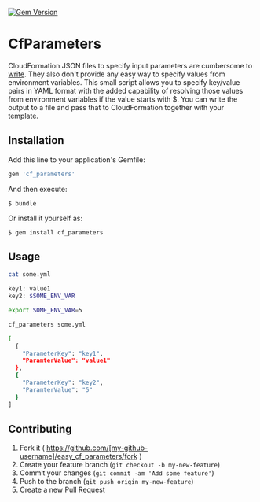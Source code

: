 [![Gem Version](https://badge.fury.io/rb/cf_parameters.svg)](http://badge.fury.io/rb/cf_parameters)

# CfParameters

CloudFormation JSON files to specify input parameters are cumbersome to
[write](http://blogs.aws.amazon.com/application-management/post/Tx1A23GYVMVFKFD/Passing-Parameters-to-CloudFormation-Stacks-with-the-AWS-CLI-and-Powershell).
They also don't provide any easy way to specify values from environment
variables. This small script allows you to specify key/value pairs in YAML
format with the added capability of resolving those values from environment
variables if the value starts with $.  You can write the output to a file and
pass that to CloudFormation together with your template.

## Installation

Add this line to your application's Gemfile:

```ruby
gem 'cf_parameters'
```

And then execute:

    $ bundle

Or install it yourself as:

    $ gem install cf_parameters

## Usage
```bash
cat some.yml

key1: value1
key2: $SOME_ENV_VAR

export SOME_ENV_VAR=5

cf_parameters some.yml

[
  {
    "ParameterKey": "key1",
    "ParamterValue": "value1"
  },
  {
    "ParameterKey": "key2",
    "ParamterValue": "5"
  }
]

```
## Contributing

1. Fork it ( https://github.com/[my-github-username]/easy_cf_parameters/fork )
2. Create your feature branch (`git checkout -b my-new-feature`)
3. Commit your changes (`git commit -am 'Add some feature'`)
4. Push to the branch (`git push origin my-new-feature`)
5. Create a new Pull Request
